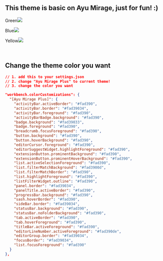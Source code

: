 ## This theme is basic on Ayu Mirage, just for fun! :)

Green![](https://i.loli.net/2021/04/08/EDVtudeZiHPKk8G.png)

Blue![](https://i.loli.net/2021/04/08/DIv6pq8cYwWumOC.png)

Yellow![](https://i.loli.net/2021/04/08/5h2Scr7onaPfweC.png)

<br>

## Change the theme color you want

```json
// 1. add this to your settings.json
// 2. change "Ayu Mirage Plus" to current theme!
// 3. change the color you want

"workbench.colorCustomizations": {
  "[Ayu Mirage Plus]": {
    "activityBar.activeBorder": "#fad390",
    "activityBar.border": "#fad39034",
    "activityBar.foreground": "#fad390",
    "activityBarBadge.background": "#fad390",
    "badge.background": "#fad39033",
    "badge.foreground": "#fad390",
    "breadcrumb.focusForeground": "#fad390",
    "button.background": "#fad390",
    "button.hoverBackground": "#fad390",
    "editorCursor.foreground": "#fad390",
    "editorSuggestWidget.highlightForeground": "#fad390",
    "extensionButton.prominentBackground": "#fad390",
    "extensionButton.prominentHoverBackground": "#fad390",
    "list.activeSelectionForeground": "#fad390",
    "list.filterMatchBackground": "#fad3900d",
    "list.filterMatchBorder": "#fad390",
    "list.highlightForeground": "#fad390",
    "listFilterWidget.outline": "#fad390",
    "panel.border": "#fad39034",
    "panelTitle.activeBorder": "#fad390",
    "progressBar.background": "#fad390",
    "sash.hoverBorder": "#fad390",
    "sideBar.border": "#fad39034",
    "statusBar.background": "#fad390",
    "statusBar.noFolderBackground": "#fad390",
    "tab.activeBorder": "#fad390",
    "tab.hoverForeground": "#fad390",
    "titleBar.activeForeground": "#fad390",
    "editorLineNumber.activeForeground": "#fad390de",
    "editorGroup.border": "#fad39034",
    "focusBorder": "#fad39034",
    "list.focusForeground": "#fad390"
  }
},
```
